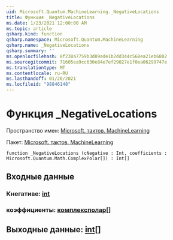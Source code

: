 ```yaml
---
uid: Microsoft.Quantum.MachineLearning._NegativeLocations
title: Функция _NegativeLocations
ms.date: 1/23/2021 12:00:00 AM
ms.topic: article
qsharp.kind: function
qsharp.namespace: Microsoft.Quantum.MachineLearning
qsharp.name: _NegativeLocations
qsharp.summary: ''
ms.openlocfilehash: 8f238a7759b3d89ade1b2dd344c568ea21eb6802
ms.sourcegitcommit: 71605ea9cc630e84e7ef29027e1f0ea06299747e
ms.translationtype: MT
ms.contentlocale: ru-RU
ms.lasthandoff: 01/26/2021
ms.locfileid: "98846148"
---
```

# <a name="_negativelocations-function"></a>Функция _NegativeLocations

Пространство имен: [Microsoft. тактов. MachineLearning](xref:Microsoft.Quantum.MachineLearning)

Пакет: [Microsoft. тактов. MachineLearning](https://nuget.org/packages/Microsoft.Quantum.MachineLearning)




```qsharp
function _NegativeLocations (cNegative : Int, coefficients : Microsoft.Quantum.Math.ComplexPolar[]) : Int[]
```


## <a name="input"></a>Входные данные

### <a name="cnegative--int"></a>Кнегативе: [int](xref:microsoft.quantum.lang-ref.int)




### <a name="coefficients--complexpolar"></a>коэффициенты: [комплексполар](xref:Microsoft.Quantum.Math.ComplexPolar)[]





## <a name="output--int"></a>Выходные данные: [int](xref:microsoft.quantum.lang-ref.int)[]

